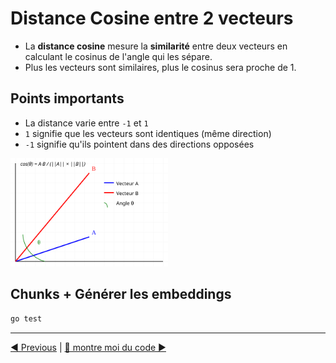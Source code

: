 # Distance Cosine entre 2 vecteurs

- La **distance cosine** mesure la **similarité** entre deux vecteurs en calculant le cosinus de l'angle qui les sépare. 
- Plus les vecteurs sont similaires, plus le cosinus sera proche de 1.

## Points importants

- La distance varie entre `-1` et `1`
- `1` signifie que les vecteurs sont identiques (même direction)
- `-1` signifie qu'ils pointent dans des directions opposées

<img src="imgs/cosine.svg" width="50%" height="50%">

## Chunks + Générer les embeddings
```bash
go test 
```
___
[◀️ Previous](./02-rag.drawio) | [👀 montre moi du code ▶️](./chunking_test.go#L32)










